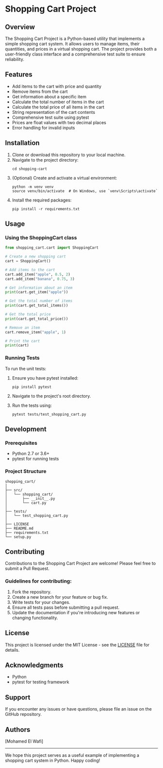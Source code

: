 # Shopping Cart Project

## Overview

The Shopping Cart Project is a Python-based utility that implements a simple shopping cart system. It allows users to manage items, their quantities, and prices in a virtual shopping cart. The project provides both a user-friendly class interface and a comprehensive test suite to ensure reliability.

## Features

- Add items to the cart with price and quantity
- Remove items from the cart
- Get information about a specific item
- Calculate the total number of items in the cart
- Calculate the total price of all items in the cart
- String representation of the cart contents
- Comprehensive test suite using pytest
- Prices are float values with two decimal places
- Error handling for invalid inputs

## Installation

1. Clone or download this repository to your local machine.
2. Navigate to the project directory:
   ```
   cd shopping-cart
   ```
3. (Optional) Create and activate a virtual environment:
   ```
   python -m venv venv
   source venv/bin/activate  # On Windows, use `venv\Scripts\activate`
   ```
4. Install the required packages:
   ```
   pip install -r requirements.txt
   ```

## Usage

### Using the ShoppingCart class

```python
from shopping_cart.cart import ShoppingCart

# Create a new shopping cart
cart = ShoppingCart()

# Add items to the cart
cart.add_item("apple", 0.5, 2)
cart.add_item("banana", 0.75, 3)

# Get information about an item
print(cart.get_item("apple"))

# Get the total number of items
print(cart.get_total_items())

# Get the total price
print(cart.get_total_price())

# Remove an item
cart.remove_item("apple", 1)

# Print the cart
print(cart)
```

### Running Tests

To run the unit tests:

1. Ensure you have pytest installed:
   ```
   pip install pytest
   ```

2. Navigate to the project's root directory.

3. Run the tests using:
   ```
   pytest tests/test_shopping_cart.py
   ```

## Development

### Prerequisites

- Python 2.7 or 3.6+
- pytest for running tests

### Project Structure

```
shopping_cart/
│
├── src/
│   └── shopping_cart/
│       ├── __init__.py
│       └── cart.py
│
├── tests/
│   └── test_shopping_cart.py
│
├── LICENSE
├── README.md
├── requirements.txt
└── setup.py
```

## Contributing

Contributions to the Shopping Cart Project are welcome! Please feel free to submit a Pull Request.

### Guidelines for contributing:

1. Fork the repository.
2. Create a new branch for your feature or bug fix.
3. Write tests for your changes.
4. Ensure all tests pass before submitting a pull request.
5. Update the documentation if you're introducing new features or changing functionality.

## License

This project is licensed under the MIT License - see the [LICENSE](LICENSE) file for details.

## Acknowledgments

- Python
- pytest for testing framework

## Support

If you encounter any issues or have questions, please file an issue on the GitHub repository.

## Authors

[Mohamed El Wafi]

---

We hope this project serves as a useful example of implementing a shopping cart system in Python. Happy coding!
